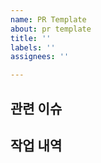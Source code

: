 ```yaml
---
name: PR Template
about: pr template
title: ''
labels: ''
assignees: ''

---
```


## 관련 이슈

## 작업 내역
